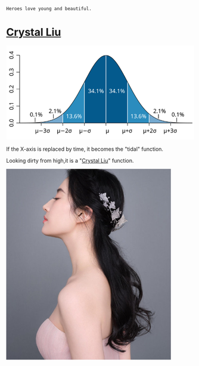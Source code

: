     Heroes love young and beautiful.

# [Crystal Liu](https://zh.wikipedia.org/wiki/%E5%88%98%E4%BA%A6%E8%8F%B2)

![IMAGE](Standard_deviation_diagram_micro.svg)

If the X-axis is replaced by time, it becomes the "tidal" function.

Looking dirty from high,it is a "[Crystal Liu](https://zh.wikipedia.org/wiki/%E5%88%98%E4%BA%A6%E8%8F%B2)" function.

![IMAGE](刘亦菲.png)